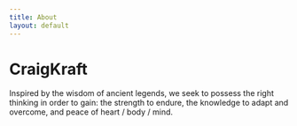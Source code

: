 ```yaml
---
title: About
layout: default
---
```


# CraigKraft

Inspired by the wisdom of ancient legends, we seek to possess the right thinking in order to gain: the strength to endure, the knowledge to adapt and overcome, and peace of heart / body / mind.

